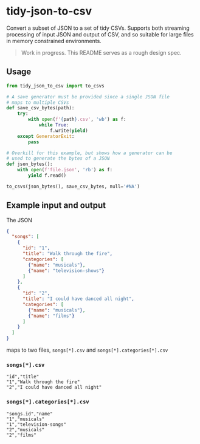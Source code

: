 # tidy-json-to-csv

Convert a subset of JSON to a set of tidy CSVs. Supports both streaming processing of input JSON and output of CSV, and so suitable for large files in memory constrained environments.

> Work in progress. This README serves as a rough design spec.


## Usage

```python
from tidy_json_to_csv import to_csvs

# A save generator must be provided since a single JSON file
# maps to multiple CSVs
def save_csv_bytes(path):
    try:
        with open(f'{path}.csv', 'wb') as f:
            while True:
                f.write(yield)
    except GeneratorExit:
        pass

# Overkill for this example, but shows how a generator can be
# used to generate the bytes of a JSON
def json_bytes():
    with open(f'file.json', 'rb') as f:
        yield f.read()

to_csvs(json_bytes(), save_csv_bytes, null='#NA')
```


## Example input and output

The JSON

```json
{
  "songs": [
    {
      "id": "1",
      "title": "Walk through the fire",
      "categories": [
        {"name": "musicals"},
        {"name": "television-shows"}
      ]
    },
    {
      "id": "2",
      "title": "I could have danced all night",
      "categories": [
        {"name": "musicals"},
        {"name": "films"}
      ]
    }
  ]
}
```

maps to two files, `songs[*].csv` and `songs[*].categories[*].csv`

### `songs[*].csv`

```csv
"id","title"
"1","Walk through the fire"
"2","I could have danced all night"
```

### `songs[*].categories[*].csv`

```csv
"songs.id","name"
"1","musicals"
"1","television-songs"
"2","musicals"
"2","films"
```
